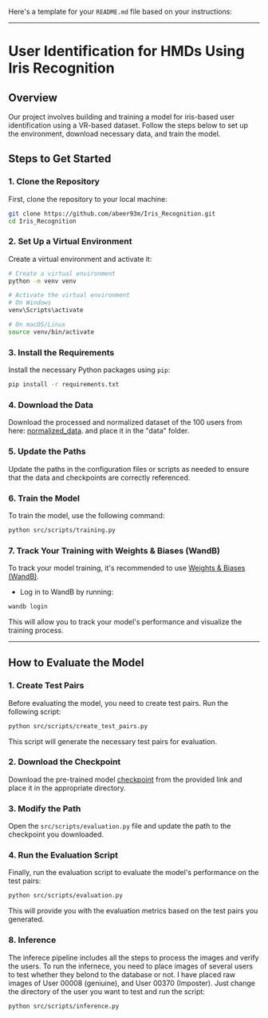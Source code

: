Here's a template for your `README.md` file based on your instructions:

---

# User Identification for HMDs Using Iris Recognition 

## Overview

Our project involves building and training a model for iris-based user identification using a VR-based dataset. Follow the steps below to set up the environment, download necessary data, and train the model.

## Steps to Get Started

### 1. Clone the Repository

First, clone the repository to your local machine:

```bash
git clone https://github.com/abeer93m/Iris_Recognition.git
cd Iris_Recognition
```

### 2. Set Up a Virtual Environment

Create a virtual environment and activate it:

```bash
# Create a virtual environment
python -m venv venv

# Activate the virtual environment
# On Windows
venv\Scripts\activate

# On macOS/Linux
source venv/bin/activate
```

### 3. Install the Requirements

Install the necessary Python packages using `pip`:

```bash
pip install -r requirements.txt
```

### 4. Download the Data

Download the processed and normalized dataset of the 100 users from here: [normalized_data](https://drive.google.com/drive/folders/1uURMn_XhuDG2R6FHAU1KveuitWgYamg0?usp=sharing). and place it in the "data" folder. 


### 5. Update the Paths

Update the paths in the configuration files or scripts as needed to ensure that the data and checkpoints are correctly referenced.

### 6. Train the Model

To train the model, use the following command:

```bash
python src/scripts/training.py
```

### 7. Track Your Training with Weights & Biases (WandB)

To track your model training, it's recommended to use [Weights & Biases (WandB)](https://wandb.ai/). 
- Log in to WandB by running:

```bash
wandb login
```

This will allow you to track your model's performance and visualize the training process.

---

## How to Evaluate the Model

### 1. Create Test Pairs

Before evaluating the model, you need to create test pairs. Run the following script:

```bash
python src/scripts/create_test_pairs.py
```

This script will generate the necessary test pairs for evaluation.

### 2. Download the Checkpoint

Download the pre-trained model [checkpoint](https://drive.google.com/file/d/1FE1k5E935zW3zslN0CRQpL2IDRJFKy0Z/view?usp=sharing) from the provided link and place it in the appropriate directory.

### 3. Modify the Path

Open the `src/scripts/evaluation.py` file and update the path to the checkpoint you downloaded.

### 4. Run the Evaluation Script

Finally, run the evaluation script to evaluate the model's performance on the test pairs:

```bash
python src/scripts/evaluation.py
```
This will provide you with the evaluation metrics based on the test pairs you generated.


### 8. Inference
The inferece pipeline includes all the steps to process the images and verify the users. To run the infernece, you need to place images of several users to test whether they belond to the database or not.
I have placed raw images of User 00008 (geniuine), and User 00370 (Imposter). Just change the directory of the user you want to test and run the script:
```bash
python src/scripts/inference.py
```
